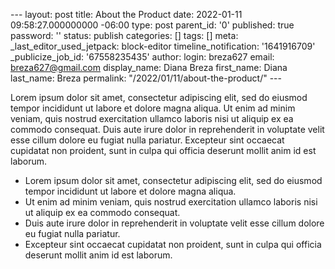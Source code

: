 --- layout: post title: About the Product date: 2022-01-11 09:58:27.000000000 -06:00 type: post parent\_id: '0' published: true password: '' status: publish categories: [] tags: [] meta: \_last\_editor\_used\_jetpack: block-editor timeline\_notification: '1641916709' \_publicize\_job\_id: '67558235435' author: login: breza627 email: breza627@gmail.com display\_name: Diana Breza first\_name: Diana last\_name: Breza permalink: "/2022/01/11/about-the-product/" ---

<!-- wp:paragraph -->

Lorem ipsum dolor sit amet, consectetur adipiscing elit, sed do eiusmod tempor incididunt ut labore et dolore magna aliqua. Ut enim ad minim veniam, quis nostrud exercitation ullamco laboris nisi ut aliquip ex ea commodo consequat. Duis aute irure dolor in reprehenderit in voluptate velit esse cillum dolore eu fugiat nulla pariatur. Excepteur sint occaecat cupidatat non proident, sunt in culpa qui officia deserunt mollit anim id est laborum.

<!-- /wp:paragraph -->

<!-- wp:list -->

- Lorem ipsum dolor sit amet, consectetur adipiscing elit, sed do eiusmod tempor incididunt ut labore et dolore magna aliqua. 
- Ut enim ad minim veniam, quis nostrud exercitation ullamco laboris nisi ut aliquip ex ea commodo consequat. 
- Duis aute irure dolor in reprehenderit in voluptate velit esse cillum dolore eu fugiat nulla pariatur. 
- Excepteur sint occaecat cupidatat non proident, sunt in culpa qui officia deserunt mollit anim id est laborum.

<!-- /wp:list -->

